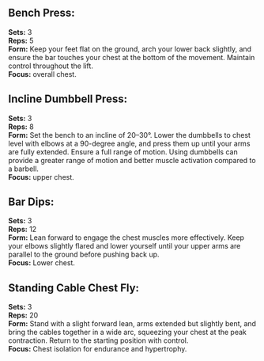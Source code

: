 ## Bench Press:<br>
**Sets:** 3<br>
**Reps:** 5<br>
**Form:** Keep your feet flat on the ground, arch your lower back slightly, and ensure the bar touches your chest at the bottom of the movement. Maintain control throughout the lift.<br>
**Focus:** overall chest.<br>
 
## Incline Dumbbell Press:
**Sets:** 3<br>
**Reps:** 8<br>
**Form:** Set the bench to an incline of 20–30°. Lower the dumbbells to chest level with elbows at a 90-degree angle, and press them up until your arms are fully extended. Ensure a full range of motion. Using dumbbells can provide a greater range of motion and better muscle activation compared to a barbell.<br>
**Focus:** upper chest.<br>
 
## Bar Dips:<br>
**Sets:** 3<br>
**Reps:** 12<br>
**Form:** Lean forward to engage the chest muscles more effectively. Keep your elbows slightly flared and lower yourself until your upper arms are parallel to the ground before pushing back up.<br>
**Focus:** Lower chest.<br>
 
## Standing Cable Chest Fly:<br>
**Sets:** 3<br>
**Reps:** 20<br>
**Form:** Stand with a slight forward lean, arms extended but slightly bent, and bring the cables together in a wide arc, squeezing your chest at the peak contraction. Return to the starting position with control.<br>
**Focus:** Chest isolation for endurance and hypertrophy.<br>
